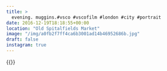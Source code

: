 ```yaml
---
title: >
  evening. muggins.#vsco #vscofilm #london #city #portrait
date: 2016-12-19T18:18:55+00:00
location: "Old Spitalfields Market"
image: "/img/a0fb2f7ff4ca6b3001ad14b46952686b.jpg"
draft: false
instagram: true
---
```


{{<photo src="/img/a0fb2f7ff4ca6b3001ad14b46952686b.jpg">}}
